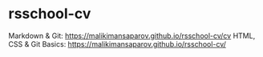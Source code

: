 # rsschool-cv

 Markdown & Git: https://malikimansaparov.github.io/rsschool-cv/cv
 HTML, CSS & Git Basics: https://malikimansaparov.github.io/rsschool-cv/
